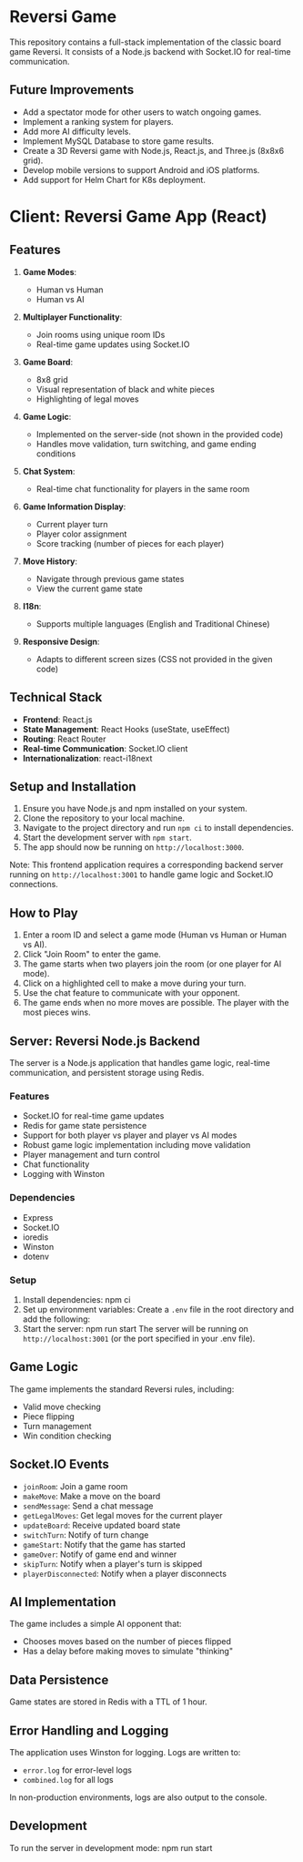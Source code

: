 # Reversi Game

This repository contains a full-stack implementation of the classic board game Reversi. It consists of a Node.js backend with Socket.IO for real-time communication.

## Future Improvements

- Add a spectator mode for other users to watch ongoing games.
- Implement a ranking system for players.
- Add more AI difficulty levels.
- Implement MySQL Database to store game results.
- Create a 3D Reversi game with Node.js, React.js, and Three.js (8x8x6 grid).
- Develop mobile versions to support Android and iOS platforms.
- Add support for Helm Chart for K8s deployment.

# Client: Reversi Game App (React)

## Features

1. **Game Modes**:
   - Human vs Human
   - Human vs AI

2. **Multiplayer Functionality**:
   - Join rooms using unique room IDs
   - Real-time game updates using Socket.IO

3. **Game Board**:
   - 8x8 grid
   - Visual representation of black and white pieces
   - Highlighting of legal moves

4. **Game Logic**:
   - Implemented on the server-side (not shown in the provided code)
   - Handles move validation, turn switching, and game ending conditions

5. **Chat System**:
   - Real-time chat functionality for players in the same room

6. **Game Information Display**:
   - Current player turn
   - Player color assignment
   - Score tracking (number of pieces for each player)

7. **Move History**:
   - Navigate through previous game states
   - View the current game state

8. **I18n**:
   - Supports multiple languages (English and Traditional Chinese)

9. **Responsive Design**:
   - Adapts to different screen sizes (CSS not provided in the given code)

## Technical Stack

- **Frontend**: React.js
- **State Management**: React Hooks (useState, useEffect)
- **Routing**: React Router
- **Real-time Communication**: Socket.IO client
- **Internationalization**: react-i18next

## Setup and Installation

1. Ensure you have Node.js and npm installed on your system.
2. Clone the repository to your local machine.
3. Navigate to the project directory and run `npm ci` to install dependencies.
4. Start the development server with `npm start`.
5. The app should now be running on `http://localhost:3000`.

Note: This frontend application requires a corresponding backend server running on `http://localhost:3001` to handle game logic and Socket.IO connections.

## How to Play

1. Enter a room ID and select a game mode (Human vs Human or Human vs AI).
2. Click "Join Room" to enter the game.
3. The game starts when two players join the room (or one player for AI mode).
4. Click on a highlighted cell to make a move during your turn.
5. Use the chat feature to communicate with your opponent.
6. The game ends when no more moves are possible. The player with the most pieces wins.

## Server: Reversi Node.js Backend

The server is a Node.js application that handles game logic, real-time communication, and persistent storage using Redis.

### Features

- Socket.IO for real-time game updates
- Redis for game state persistence
- Support for both player vs player and player vs AI modes
- Robust game logic implementation including move validation
- Player management and turn control
- Chat functionality
- Logging with Winston

### Dependencies

- Express
- Socket.IO
- ioredis
- Winston
- dotenv

### Setup

1. Install dependencies: npm ci
2. Set up environment variables:
Create a `.env` file in the root directory and add the following:
3. Start the server: npm run start
   The server will be running on `http://localhost:3001` (or the port specified in your .env file).

## Game Logic

The game implements the standard Reversi rules, including:
- Valid move checking
- Piece flipping
- Turn management
- Win condition checking

## Socket.IO Events

- `joinRoom`: Join a game room
- `makeMove`: Make a move on the board
- `sendMessage`: Send a chat message
- `getLegalMoves`: Get legal moves for the current player
- `updateBoard`: Receive updated board state
- `switchTurn`: Notify of turn change
- `gameStart`: Notify that the game has started
- `gameOver`: Notify of game end and winner
- `skipTurn`: Notify when a player's turn is skipped
- `playerDisconnected`: Notify when a player disconnects

## AI Implementation

The game includes a simple AI opponent that:
- Chooses moves based on the number of pieces flipped
- Has a delay before making moves to simulate "thinking"

## Data Persistence

Game states are stored in Redis with a TTL of 1 hour.

## Error Handling and Logging

The application uses Winston for logging. Logs are written to:
- `error.log` for error-level logs
- `combined.log` for all logs

In non-production environments, logs are also output to the console.

## Development

To run the server in development mode: npm run start
